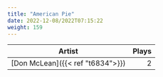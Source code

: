 ```yaml
---
title: "American Pie"
date: 2022-12-08/2022T07:15:22
weight: 159
---
```




 Artist | Plays 
----- | -----:
[Don McLean]({{< ref "t6834">}}) | 2
